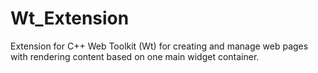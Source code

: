 # Wt_Extension
Extension for C++ Web Toolkit (Wt) for creating and manage 
web pages with rendering content based on one main widget container.
